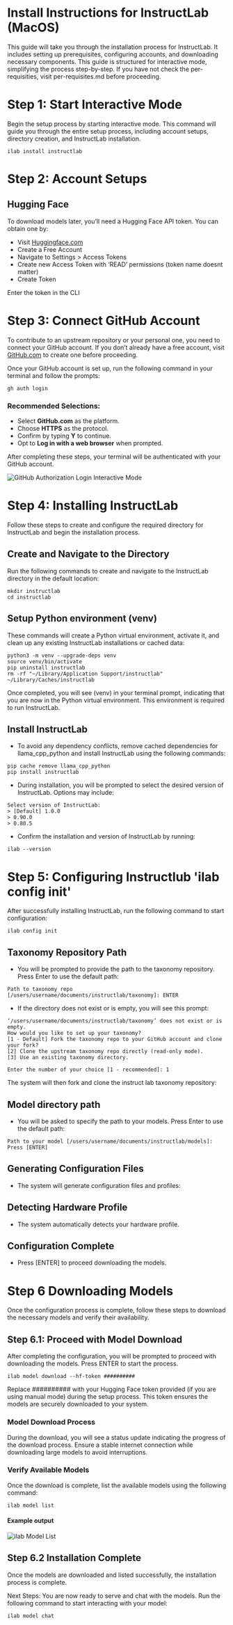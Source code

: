 # Install Instructions for InstructLab (MacOS)
This guide will take you through the installation process for InstructLab. It includes setting up prerequisites, configuring accounts, and downloading necessary components. This guide is structured for interactive mode, simplifying the process step-by-step. If you have not check the per-requisities, visit per-requisites.md before proceeding.

# Step 1: Start Interactive Mode

Begin the setup process by starting interactive mode. This command will guide you through the entire setup process, including account setups, directory creation, and InstructLab installation.

```
ilab install instructlab
```

# Step 2: Account Setups

## Hugging Face
To download models later, you’ll need a Hugging Face API token. You can obtain one by:

- Visit [Huggingface.com](https://huggingface.co/)
- Create a Free Account
- Navigate to Settings > Access Tokens
- Create new Access Token with ‘READ’ permissions (token name doesnt matter)
- Create Token

Enter the token in the CLI

# Step 3: Connect GitHub Account
To contribute to an upstream repository or your personal one, you need to connect your GitHub account. If you don’t already have a free account, visit [GitHub.com](https://GitHub.com) to create one before proceeding.

Once your GitHub account is set up, run the following command in your terminal and follow the prompts:

```
gh auth login
```

### Recommended Selections:
- Select **GitHub.com** as the platform.
- Choose **HTTPS** as the protocol.
- Confirm by typing **Y** to continue.
- Opt to **Log in with a web browser** when prompted.

After completing these steps, your terminal will be authenticated with your GitHub account.

![GitHub Authorization Login Interactive Mode](assets/gh_auth_mode.png)

# Step 4: Installing InstructLab
Follow these steps to create and configure the required directory for InstructLab and begin the installation process.

## Create and Navigate to the Directory
Run the following commands to create and navigate to the InstructLab directory in the default location:

```
mkdir instructlab
cd instructlab
```
## Setup Python environment (venv)
These commands will create a Python virtual environment, activate it, and clean up any existing InstructLab installations or cached data:

```
python3 -m venv --upgrade-deps venv
source venv/bin/activate
pip uninstall instructlab
rm -rf "~/Library/Application Support/instructlab" ~/Library/Caches/instructlab
```

Once completed, you will see (venv) in your terminal prompt, indicating that you are now in the Python virtual environment. This environment is required to run InstructLab.

## Install InstructLab
- To avoid any dependency conflicts, remove cached dependencies for llama_cpp_python and install InstructLab using the following commands:

```
pip cache remove llama_cpp_python
pip install instructlab
```

- During installation, you will be prompted to select the desired version of InstructLab. Options may include:

```
Select version of InstructLab:
> [Default] 1.0.0
> 0.90.0
> 0.80.5
```
- Confirm the installation and version of InstructLab by running:

```
ilab --version
```

# Step 5: Configuring Instructlub 'ilab config init'
After successfully installing InstructLab, run the following command to start configuration:

```
ilab config init
```

## Taxonomy Repository Path
- You will be prompted to provide the path to the taxonomy repository. Press Enter to use the default path:

```
Path to taxonomy repo [/users/username/documents/instructlab/taxonomy]: ENTER
```

- If the directory does not exist or is empty, you will see this prompt:

```
‘/users/username/documents/instructlab/taxonomy’ does not exist or is empty.
How would you like to set up your taxonomy?
[1 - Default] Fork the taxonomy repo to your GitHub account and clone your fork? 
[2] Clone the upstream taxonomy repo directly (read-only mode). 
[3] Use an existing taxonomy directory.

Enter the number of your choice [1 - recommended]: 1
```

The system will then fork and clone the instruct lab taxonomy repository:

## Model directory path
- You will be asked to specify the path to your models. Press Enter to use the default path:

```
Path to your model [/users/username/documents/instructlab/models]: Press [ENTER]
```

## Generating Configuration Files
- The system will generate configuration files and profiles:
## Detecting Hardware Profile
- The system automatically detects your hardware profile.
## Configuration Complete
- Press [ENTER] to proceed downloading the models.

# Step 6 Downloading Models
Once the configuration process is complete, follow these steps to download the necessary models and verify their availability.

## Step 6.1: Proceed with Model Download
After completing the configuration, you will be prompted to proceed with downloading the models. Press ENTER to start the process.

```
ilab model download --hf-token ##########
```

Replace ########## with your Hugging Face token provided (if you are using manual mode) during the setup process. This token ensures the models are securely downloaded to your system.

### Model Download Process
During the download, you will see a status update indicating the progress of the download process. Ensure a stable internet connection while downloading large models to avoid interruptions.

### Verify Available Models
Once the download is complete, list the available models using the following command:

```
ilab model list
```

#### Example output
![ilab Model List](assets/ilab_model_list.png)

## Step 6.2 Installation Complete
Once the models are downloaded and listed successfully, the installation process is complete.

Next Steps: You are now ready to serve and chat with the models. Run the following command to start interacting with your model:

```
ilab model chat
```